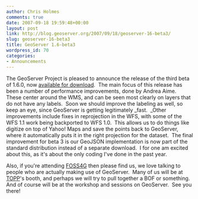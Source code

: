 ```yaml
---
author: Chris Holmes
comments: true
date: 2007-09-18 19:59:48+00:00
layout: post
link: http://blog.geoserver.org/2007/09/18/geoserver-16-beta3/
slug: geoserver-16-beta3
title: GeoServer 1.6-beta3
wordpress_id: 70
categories:
- Announcements
---
```


The GeoServer Project is pleased to announce the release of the third beta of 1.6.0, now [available for download](http://docs.codehaus.org/display/GEOS/GeoServer+1.6.0-beta3).  The main focus of this release has been a number of performance improvements, done by Andrea Aime.  These center around the WMS, and can be seen most clearly on layers that do not have any labels.  Soon we should improve the labeling as well, so keep an eye, since GeoServer is getting legitimately _fast.  _Other improvements include fixes in reprojection in the WFS, with some of the WFS 1.1 work being backported to WFS 1.0.  This allows us to do things like digitize on top of Yahoo! Maps and save the points back to GeoServer, where it automatically puts it in the right projection for the dataset.  The final improvement for beta 3 is our GeoJSON implementation is now part of the standard distribution instead of a separate download.  I for one am excited about this, as it's about the only coding I've done in the past year.

Also, if you're attending [FOSS4G](http://www.foss4g2007.org/) then please find us, we love talking to people who are actually making use of GeoServer.  Many of us will be at [TOPP](http://topp.openplans.org)'s booth, and perhaps we will try to pull together a BOF or something.  And of course will be at the workshop and sessions on GeoServer.  See you there!
